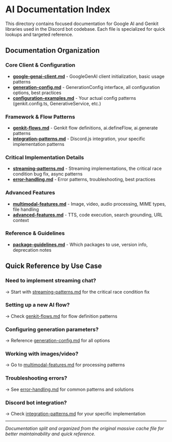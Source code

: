 # AI Documentation Index

This directory contains focused documentation for Google AI and Genkit libraries used in the Discord bot codebase. Each file is specialized for quick lookups and targeted reference.

## Documentation Organization

### Core Client & Configuration
- **[google-genai-client.md](./google-genai-client.md)** - GoogleGenAI client initialization, basic usage patterns
- **[generation-config.md](./generation-config.md)** - GenerationConfig interface, all configuration options, best practices
- **[configuration-examples.md](./configuration-examples.md)** - Your actual config patterns (genkit.config.ts, GenerativeService, etc.)

### Framework & Flow Patterns
- **[genkit-flows.md](./genkit-flows.md)** - Genkit flow definitions, ai.defineFlow, ai.generate patterns
- **[integration-patterns.md](./integration-patterns.md)** - Discord.js integration, your specific implementation patterns

### Critical Implementation Details
- **[streaming-patterns.md](./streaming-patterns.md)** - Streaming implementations, the critical race condition bug fix, async patterns
- **[error-handling.md](./error-handling.md)** - Error patterns, troubleshooting, best practices

### Advanced Features
- **[multimodal-features.md](./multimodal-features.md)** - Image, video, audio processing, MIME types, file handling
- **[advanced-features.md](./advanced-features.md)** - TTS, code execution, search grounding, URL context

### Reference & Guidelines
- **[package-guidelines.md](./package-guidelines.md)** - Which packages to use, version info, deprecation notes

## Quick Reference by Use Case

### Need to implement streaming chat?
→ Start with [streaming-patterns.md](./streaming-patterns.md) for the critical race condition fix

### Setting up a new AI flow?
→ Check [genkit-flows.md](./genkit-flows.md) for flow definition patterns

### Configuring generation parameters?
→ Reference [generation-config.md](./generation-config.md) for all options

### Working with images/video?
→ Go to [multimodal-features.md](./multimodal-features.md) for processing patterns

### Troubleshooting errors?
→ See [error-handling.md](./error-handling.md) for common patterns and solutions

### Discord bot integration?
→ Check [integration-patterns.md](./integration-patterns.md) for your specific implementation

---

*Documentation split and organized from the original massive cache file for better maintainability and quick reference.*
